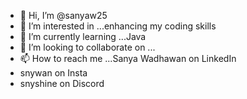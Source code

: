 - 👋 Hi, I’m @sanyaw25
- 👀 I’m interested in ...enhancing my coding skills
- 🌱 I’m currently learning ...Java
- 💞️ I’m looking to collaborate on ...
- 📫 How to reach me ...Sanya Wadhawan on LinkedIn
- snywan on Insta
- snyshine on Discord

<!---
sanyaw25/sanyaw25 is a ✨ special ✨ repository because its `README.md` (this file) appears on your GitHub profile.
You can click the Preview link to take a look at your changes.
--->
